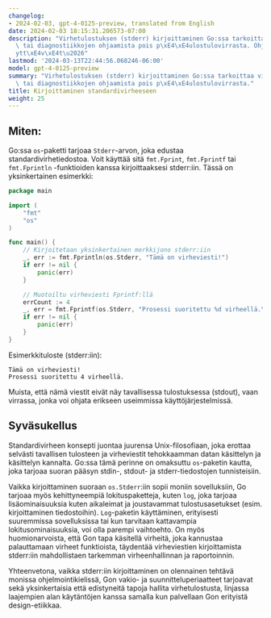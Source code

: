 ```yaml
---
changelog:
- 2024-02-03, gpt-4-0125-preview, translated from English
date: 2024-02-03 18:15:31.206573-07:00
description: "Virhetulostuksen (stderr) kirjoittaminen Go:ssa tarkoittaa virheviestien\
  \ tai diagnostiikkojen ohjaamista pois p\xE4\xE4ulostulovirrasta. Ohjelmoijat k\xE4\
  ytt\xE4v\xE4t\u2026"
lastmod: '2024-03-13T22:44:56.068246-06:00'
model: gpt-4-0125-preview
summary: "Virhetulostuksen (stderr) kirjoittaminen Go:ssa tarkoittaa virheviestien\
  \ tai diagnostiikkojen ohjaamista pois p\xE4\xE4ulostulovirrasta."
title: Kirjoittaminen standardivirheeseen
weight: 25
---
```


## Miten:
Go:ssa `os`-paketti tarjoaa `Stderr`-arvon, joka edustaa standardivirhetiedostoa. Voit käyttää sitä `fmt.Fprint`, `fmt.Fprintf` tai `fmt.Fprintln` -funktioiden kanssa kirjoittaaksesi stderr:iin. Tässä on yksinkertainen esimerkki:

```go
package main

import (
    "fmt"
    "os"
)

func main() {
    // Kirjoitetaan yksinkertainen merkkijono stderr:iin
    _, err := fmt.Fprintln(os.Stderr, "Tämä on virheviesti!")
    if err != nil {
        panic(err)
    }

    // Muotoiltu virheviesti Fprintf:llä
    errCount := 4
    _, err = fmt.Fprintf(os.Stderr, "Prosessi suoritettu %d virheellä.\n", errCount)
    if err != nil {
        panic(err)
    }
}
```

Esimerkkituloste (stderr:iin):
```
Tämä on virheviesti!
Prosessi suoritettu 4 virheellä.
```

Muista, että nämä viestit eivät näy tavallisessa tulostuksessa (stdout), vaan virrassa, jonka voi ohjata erikseen useimmissa käyttöjärjestelmissä.

## Syväsukellus
Standardivirheen konsepti juontaa juurensa Unix-filosofiaan, joka erottaa selvästi tavallisen tulosteen ja virheviestit tehokkaamman datan käsittelyn ja käsittelyn kannalta. Go:ssa tämä perinne on omaksuttu `os`-paketin kautta, joka tarjoaa suoran pääsyn stdin-, stdout- ja stderr-tiedostojen tunnisteisiin.

Vaikka kirjoittaminen suoraan `os.Stderr`:iin sopii moniin sovelluksiin, Go tarjoaa myös kehittyneempiä lokituspaketteja, kuten `log`, joka tarjoaa lisäominaisuuksia kuten aikaleimat ja joustavammat tulostusasetukset (esim. kirjoittaminen tiedostoihin). `Log`-paketin käyttäminen, erityisesti suuremmissa sovelluksissa tai kun tarvitaan kattavampia lokitusominaisuuksia, voi olla parempi vaihtoehto. On myös huomionarvoista, että Gon tapa käsitellä virheitä, joka kannustaa palauttamaan virheet funktioista, täydentää virheviestien kirjoittamista stderr:iin mahdollistaen tarkemman virheenhallinnan ja raportoinnin.

Yhteenvetona, vaikka stderr:iin kirjoittaminen on olennainen tehtävä monissa ohjelmointikielissä, Gon vakio- ja suunnitteluperiaatteet tarjoavat sekä yksinkertaisia että edistyneitä tapoja hallita virhetulostusta, linjassa laajempien alan käytäntöjen kanssa samalla kun palvellaan Gon erityistä design-etiikkaa.
